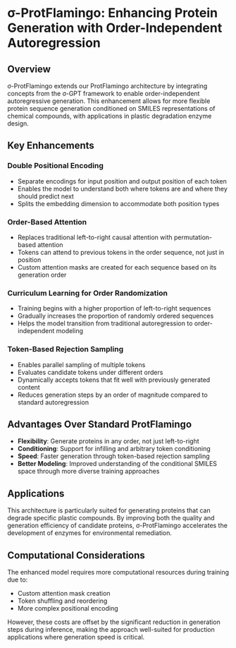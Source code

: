 # σ-ProtFlamingo: Enhancing Protein Generation with Order-Independent Autoregression

## Overview

σ-ProtFlamingo extends our ProtFlamingo architecture by integrating concepts from the σ-GPT framework to enable order-independent autoregressive generation. This enhancement allows for more flexible protein sequence generation conditioned on SMILES representations of chemical compounds, with applications in plastic degradation enzyme design.

## Key Enhancements

### Double Positional Encoding
- Separate encodings for input position and output position of each token
- Enables the model to understand both where tokens are and where they should predict next
- Splits the embedding dimension to accommodate both position types

### Order-Based Attention
- Replaces traditional left-to-right causal attention with permutation-based attention
- Tokens can attend to previous tokens in the order sequence, not just in position
- Custom attention masks are created for each sequence based on its generation order

### Curriculum Learning for Order Randomization
- Training begins with a higher proportion of left-to-right sequences
- Gradually increases the proportion of randomly ordered sequences
- Helps the model transition from traditional autoregression to order-independent modeling

### Token-Based Rejection Sampling
- Enables parallel sampling of multiple tokens
- Evaluates candidate tokens under different orders
- Dynamically accepts tokens that fit well with previously generated content
- Reduces generation steps by an order of magnitude compared to standard autoregression

## Advantages Over Standard ProtFlamingo

- **Flexibility**: Generate proteins in any order, not just left-to-right
- **Conditioning**: Support for infilling and arbitrary token conditioning
- **Speed**: Faster generation through token-based rejection sampling
- **Better Modeling**: Improved understanding of the conditional SMILES space through more diverse training approaches

## Applications

This architecture is particularly suited for generating proteins that can degrade specific plastic compounds. By improving both the quality and generation efficiency of candidate proteins, σ-ProtFlamingo accelerates the development of enzymes for environmental remediation.

## Computational Considerations

The enhanced model requires more computational resources during training due to:
- Custom attention mask creation
- Token shuffling and reordering
- More complex positional encoding

However, these costs are offset by the significant reduction in generation steps during inference, making the approach well-suited for production applications where generation speed is critical.
